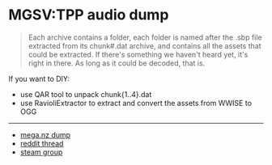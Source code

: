 # MGSV:TPP audio dump

>Each archive contains a folder, each folder is named after the .sbp file extracted from its chunk#.dat archive, and contains all the assets that could be extracted. If there's something we haven't heard yet, it's right in there. As long as it could be decoded, that is.

If you want to DIY:

* use QAR tool to unpack chunk{1..4}.dat
* use RavioliExtractor to extract and convert the assets from WWISE to OGG

---

* [mega.nz dump](https://mega.nz/#F!RJhAwLIR!O4alX92R6ac6XqVFanwvaw)
* [reddit thread](https://redd.it/3o8xss)
* [steam group](http://steamcommunity.com/groups/NeverBeGameOver)
